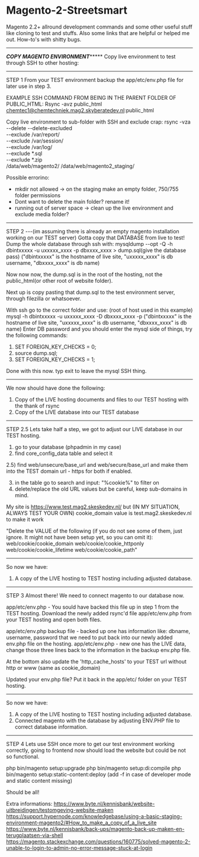 # Magento-2-Streetsmart
Magento 2.2+ allround development commands and some other useful stuff like cloning to test and stuffs. Also some links that are helpful or helped me out. How-to's with shitty bugs.

-------------------------------------------
*******COPY MAGENTO ENVIRONMENT************
Copy live environment to test through SSH to other hosting: 

--------------------------------------------------
STEP 1
From your TEST environment backup the app/etc/env.php file for later use in step 3. 

EXAMPLE SSH COMMAND FROM BEING IN THE PARENT FOLDER OF PUBLIC_HTML: 
Rsync -avz public_html chemtec1@chemtechniek.mag2.skyberatedev.nl:public_html

Copy live environment to sub-folder with SSH and exclude crap: 
rsync -vza --delete --delete-excluded \
--exclude /var/report/ \
--exclude /var/session/ \
--exclude /var/log/ \
--exclude \*.sql \
--exclude \*.zip \
/data/web/magento2/ /data/web/magento2_staging/
 
 Possible errorino:
 - mkdir not allowed -> on the staging make an empty folder, 750/755 folder permissions
  - Dont want to delete the main folder? rename it!
 - running out of server space -> clean up the live environment and exclude media folder?
 
--------------------------------------------------
STEP 2
---(im assuming there is already an empty magento installation working on our TEST server)
Gotta copy that DATABASE from live to test! 
Dump the whole database through ssh with: 
 mysqldump --opt -Q -h dbintxxxxx -u uxxxxx_xxxx -p dbxxxx_xxxx > dump.sql(give the database pass)
  ("dbintxxxxx" is the hostname of live site, "uxxxxx_xxxx" is db username, "dbxxxx_xxxx" is db name)

Now now now, the dump.sql is in the root of the hosting, not the public_html(or other root of website folder). 

Next up is copy pasting that dump.sql to the test environment server, through filezilla or whatsoever. 

With ssh go to the correct folder and use: (root of host used in this example)
mysql -h dbintxxxxx -u uxxxxx_xxxx -D dbxxxx_xxxx -p
   ("dbintxxxxx" is the hostname of live site, "uxxxxx_xxxx" is db username, "dbxxxx_xxxx" is db name)
Enter DB password and you should enter the mysql side of things, try the following commands: 
1. SET FOREIGN_KEY_CHECKS = 0;
2. source dump.sql;
3. SET FOREIGN_KEY_CHECKS = 1;

Done with this now. typ exit to leave the mysql SSH thing. 

 ---------------------------------------------------------
 
 We now should have done the following: 
 1) Copy of the LIVE hosting documents and files to our TEST hosting with the thank of rsync
 2) Copy of the LIVE database into our TEST database
 
 --------------------------------------------------
 STEP 2.5
 Lets take half a step, we got to adjust our LIVE database in our TEST hosting. 
 1) go to your database (phpadmin in my case)
 2) find core_config_data table and select it
 
 2.5) find web/unsecure/base_url and web/secure/base_url and make them into the TEST domain url - https for both if enabled.
 
 3) in the table go to search and input: "%cookie%" to filter on
 4) delete/replace the old URL values but be careful, keep sub-domains in mind.
 
 My site is https://www.test.mag2.skeskedev.nl/ but (IN MY SITUATION, ALWAYS TEST YOUR OWN)
 cookie_domain value is test.mag2.skeskedev.nl to make it work
 
"Delete the VALUE of the following (if you do not see some of them, just ignore. It might not have been setup yet, so you can omit it):
web/cookie/cookie_domain
web/cookie/cookie_httponly
web/cookie/cookie_lifetime
web/cookie/cookie_path"
 
  ---------------------------------------------------------
  
 So now we have: 
 1) A copy of the LIVE hosting to TEST hosting including adjusted database.
 
  ---------------------------------------------------
  STEP 3
Almost there! We need to connect magento to our database now. 

app/etc/env.php - You sould have backed this file up in step 1 from the TEST hosting. 
Download the newly added rsync'd file app/etc/env.php from your TEST hosting and open both files. 

app/etc/env.php backup file - backed up one has information like: dbname, username, password that we need to put back into our newly added env.php file on the hosting. 
app/etc/env.php - new one has the LIVE data, change those three lines back to the information in the backup env.php file.

At the bottom also update the     'http_cache_hosts' to your TEST url without http or www (same as cookie_domain)

Updated your env.php file? Put it back in the app/etc/ folder on your TEST hosting. 

  ---------------------------------------------------------
 
 So now we have: 
 1) A copy of the LIVE hosting to TEST hosting including adjusted database.
 2) Connected magento with the database by adjusting ENV.PHP file to correct database information. 
 
  ---------------------------------------------------
  STEP 4
Lets use SSH once more to get our test environment working correctly, going to frontend now should load the website but could be not so functional.

php bin/magento setup:upgrade
php bin/magento setup:di:compile
php bin/magento setup:static-content:deploy (add -f in case of developer mode and static content missing) 

 Should be all! 
 
 
 Extra informations:
 https://www.byte.nl/kennisbank/website-uitbreidingen/testomgeving-website-maken
 https://support.hypernode.com/knowledgebase/using-a-basic-staging-environment-magento2/#How_to_make_a_copy_of_a_live_site
 https://www.byte.nl/kennisbank/back-ups/magento-back-up-maken-en-terugplaatsen-via-shell
 https://magento.stackexchange.com/questions/160775/solved-magento-2-unable-to-login-to-admin-no-error-message-stuck-at-login
